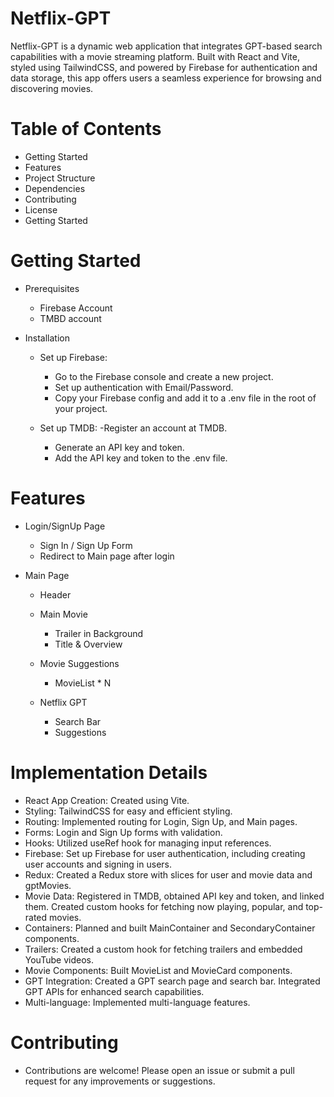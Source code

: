 # Netflix-GPT

Netflix-GPT is a dynamic web application that integrates GPT-based search capabilities with a movie streaming platform. Built with React and Vite, styled using TailwindCSS, and powered by Firebase for authentication and data storage, this app offers users a seamless experience for browsing and discovering movies.

# Table of Contents

- Getting Started
- Features
- Project Structure
- Dependencies
- Contributing
- License
- Getting Started

# Getting Started

- Prerequisites

  - Firebase Account
  - TMBD account

- Installation

  - Set up Firebase:

    - Go to the Firebase console and create a new project.
    - Set up authentication with Email/Password.
    - Copy your Firebase config and add it to a .env file in the root of your project.

  - Set up TMDB:
    -Register an account at TMDB.
    - Generate an API key and token.
    - Add the API key and token to the .env file.

# Features

- Login/SignUp Page

  - Sign In / Sign Up Form
  - Redirect to Main page after login

- Main Page

  - Header

  - Main Movie

    - Trailer in Background
    - Title & Overview

  - Movie Suggestions

    - MovieList \* N

  - Netflix GPT
    - Search Bar
    - Suggestions

# Implementation Details

- React App Creation: Created using Vite.
- Styling: TailwindCSS for easy and efficient styling.
- Routing: Implemented routing for Login, Sign Up, and Main pages.
- Forms: Login and Sign Up forms with validation.
- Hooks: Utilized useRef hook for managing input references.
- Firebase: Set up Firebase for user authentication, including creating user accounts and signing in users.
- Redux: Created a Redux store with slices for user and movie data and gptMovies.
- Movie Data: Registered in TMDB, obtained API key and token, and linked them. Created custom hooks for fetching now playing, popular, and top-rated movies.
- Containers: Planned and built MainContainer and SecondaryContainer components.
- Trailers: Created a custom hook for fetching trailers and embedded YouTube videos.
- Movie Components: Built MovieList and MovieCard components.
- GPT Integration: Created a GPT search page and search bar. Integrated GPT APIs for enhanced search capabilities.
- Multi-language: Implemented multi-language features.

# Contributing

- Contributions are welcome! Please open an issue or submit a pull request for any improvements or suggestions.

